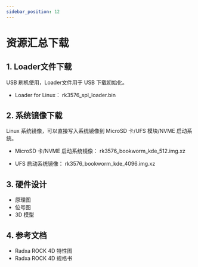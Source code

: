 ```yaml
---
sidebar_position: 12
---
```


# 资源汇总下载

## 1. Loader文件下载

USB 刷机使用，Loader文件用于 USB 下载初始化。

- Loader for Linux： rk3576_spl_loader.bin

## 2. 系统镜像下载

Linux 系统镜像，可以直接写入系统镜像到 MicroSD 卡/UFS 模块/NVME 启动系统。

- MicroSD 卡/NVME 启动系统镜像： rk3576_bookworm_kde_512.img.xz

- UFS 启动系统镜像： rk3576_bookworm_kde_4096.img.xz

## 3. 硬件设计

- 原理图
- 位号图
- 3D 模型

## 4. 参考文档

- Radxa ROCK 4D 特性图
- Radxa ROCK 4D 规格书
